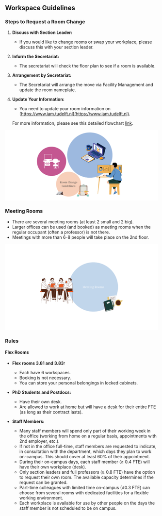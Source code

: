 ## Workspace Guidelines

### Steps to Request a Room Change

1. **Discuss with Section Leader:**
   - If you would like to change rooms or swap your workplace, please discuss this with your section leader.

2. **Inform the Secretariat:**
   - The secretariat will check the floor plan to see if a room is available.

3. **Arrangement by Secretariat:**
   - The Secretariat will arrange the move via Facility Management and update the room nameplate.

4. **Update Your Information:**
   - You need to update your room information on [https://www.iam.tudelft.nl](https://www.iam.tudelft.nl).

   For more information, please see this detailed flowchart [link](#).
   
<img src="../figures/room-change-guidelines.png" alt="Room change guidelines" width="600"/>


### Meeting Rooms

- There are several meeting rooms (at least 2 small and 2 big).
- Larger offices can be used (and booked) as meeting rooms when the regular occupant (often a professor) is not there.
- Meetings with more than 6-8 people will take place on the 2nd floor.

<img src="../figures/meeting-rooms-graphic.png" alt="Meeting Rooms" width="600"/>


### Rules

#### Flex Rooms

- **Flex rooms 3.81 and 3.83:**
  - Each have 6 workspaces.
  - Booking is not necessary.
  - You can store your personal belongings in locked cabinets.

- **PhD Students and Postdocs:**
  - Have their own desk.
  - Are allowed to work at home but will have a desk for their entire FTE (as long as their contract lasts).

- **Staff Members:**
  - Many staff members will spend only part of their working week in the office (working from home on a regular basis, appointments with 2nd employer, etc.).
  - If not in the office full-time, staff members are requested to indicate, in consultation with the department, which days they plan to work on-campus. This should cover at least 60% of their appointment.
  - During their on-campus days, each staff member (≥ 0.4 FTE) will have their own workplace (desk).
  - Only section leaders and full professors (≥ 0.8 FTE) have the option to request their own room. The available capacity determines if the request can be granted.
  - Part-time colleagues with limited time on-campus (≤0.3 FTE) can choose from several rooms with dedicated facilities for a flexible working environment.
  - Each workplace is available for use by other people on the days the staff member is not scheduled to be on campus.

